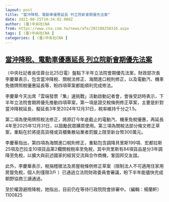 ```yaml
---
layout: post
title: "當沖降稅、電動車優惠延長 列立院新會期優先法案"
date: 2021-08-25T10:34:02.000Z
author: (臺)中央社CNA
from: https://www.cna.com.tw/news/afe/202108250316.aspx
tags: [ (臺)中央社CNA ]
categories: [ (臺)中央社CNA ]
---
```

<!--1629887642000-->
[當沖降稅、電動車優惠延長 列立院新會期優先法案](https://www.cna.com.tw/news/afe/202108250316.aspx)
------

<div>
<div></div><div class="paragraph"><p>（中央社記者吳佳蓉台北25日電）盤點下半年立法院會期優先法案，財政部次長李慶華表示，包含當沖降稅、關稅法修正、海關進口稅則修正，以及電動汽、機車免徵牌照稅優惠延長等，盼四項草案都能順利完成修法。</p><p>李慶華今天出席「雲端發票『集』速挑戰」活動啟動記者會，會後受訪時表示，下半年立法院會期將優先推動四項草案，第一項是證交稅條例修正草案，主要是針對當沖降稅延長，擬延長3年至2024年12月31日，稅率維持千分之1.5。</p><p>第二項為使用牌照稅法修正，將原訂今年底截止的電動汽、機車免稅優惠，再延長4年至2025年12月31日，以鼓勵民眾購買使用。第三項為關稅法部分條文修正草案，重點在於將提高貨棧或貨櫃集散站業者罰鍰上限至新台幣300萬元。</p><p>李慶華指出，第四項為海關進口稅則修正，重點包含調降貝里斯199項、宏都拉斯25項及巴拉圭10項貨品第2欄關稅稅率至免稅，其中貝里斯有84項貨品是分3年調降至免稅，以擴大與前述國家的經貿交流與合作商機，鞏固邦交友誼。</p><p>此外，李慶華表示，稅捐稽徵法及房屋稅條例修正草案（限制法人不可適用住家用房屋免稅，個人則僅限3戶 ）已通過立法院財政委員會審議，盼下半年能儘快完成朝野協商三讀通過。</p><p>至於權證避險降稅，她指出，目前仍在等待行政院院會排審中。（編輯：楊蘭軒）1100825</p></div>
</div>

